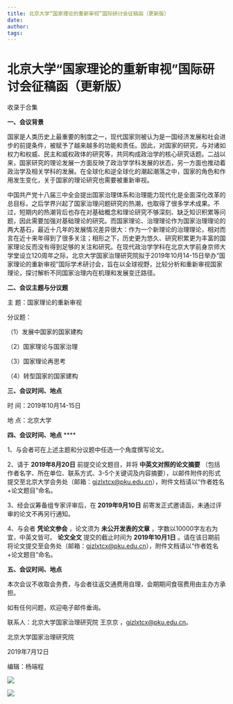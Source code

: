 ```yaml
---
title: 北京大学“国家理论的重新审视”国际研讨会征稿函（更新版）
date: 
author: 
tags: 
---
```

# 北京大学“国家理论的重新审视”国际研讨会征稿函（更新版）


收录于合集

  

  

**一、会议背景**  

国家是人类历史上最重要的制度之一，现代国家则被认为是一国经济发展和社会进步的前提条件，被赋予了越来越多的功能和责任。因此，对国家的研究，与对诸如权力和权威、民主和威权政体的研究等，共同构成政治学的核心研究话题。二战以来，国家研究的理论发展一方面反映了政治学学科发展的状态，另一方面也推动着政治学及相关学科的发展。在全球化和逆全球化的潮起潮落之中，国家的角色和作用发生变化，关于国家的理论研究也需要被重新审视。

  

中国共产党十八届三中全会提出国家治理体系和治理能力现代化是全面深化改革的总目标，之后学界兴起了国家治理问题研究的热潮，也取得了很多学术成果。不过，短期内的热潮背后也存在对基础概念和理论研究不够深刻、缺乏知识积累等问题，因此需要加强对基础理论的研究。而国家理论、治理理论作为国家治理理论的两大基石，最近十几年的发展情况差异很大：作为一个新理论的治理理论，相对而言在近十来年得到了很多关注；相形之下，历史更为悠久、研究积累更为丰富的国家理论反而没有得到足够的关注和研究。在现代政治学学科在北京大学前身京师大学堂设立120周年之际，北京大学国家治理研究院拟于2019年10月14-15日举办“国家理论的重新审视”国际学术研讨会，旨在以全球视野，比较分析和重新审视国家理论，探讨解析不同国家治理内在机理和发展变迁路径。

 **二、会议主题与分议题**  

主 题：国家理论的重新审视

分议题：

（1）发展中国家的国家建构

（2）国家理论与国家治理

（3）国家理论再思考

（4）转型国家的国家建构

  

 **三、会议时间、地点**  

  

时 间：2019年10月14-15日

地 点：北京大学

  

 **四、会议时间、地点** ****

  

1、与会者可在上述主题和分议题中任选一个角度撰写论文。

  

2、请于 **2019年8月20日** 前提交论文题目，并将 **中英文对照的论文摘要**
（包括作者名字、所在单位、联系方式、3-5个关键词及内容摘要），以邮件附件的形式提交至北京大学会务处（邮箱：gjzlxtcx@pku.edu.cn），附件文档请以“作者姓名+论文题目”命名。

  

3、经会议筹备组专家评审后，在 **2019年9月10日** 前寄发正式邀请函，未通过评审的论文不再另行通知。

  

4、与会者 **凭论文参会** ，论文须为 **未公开发表的文章** ，字数以10000字左右为宜，中英文皆可。 **论文全文** 提交的截止时间为
**2019年10月1日** 。请在该日期前将论文提交至会务处（邮箱：gjzlxtcx@pku.edu.cn），附件文档请以“作者姓名+论文题目”命名。

  

 **五、会议时间、地点**  

  

本次会议不收取会务费，与会者往返交通费用自理，会期期间食宿费用由主办方承担。

如有任何问题，欢迎电子邮件垂询。

联系人：北京大学国家治理研究院 王京京 ，gjzlxtcx@pku.edu.cn。

  

  

北京大学国家治理研究院

2019年7月12日

  

  

编辑：杨端程

![](/images/411/2.jpeg)

  

  

![](/images/411/3.jpeg)

  

